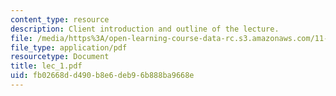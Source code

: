 ```yaml
---
content_type: resource
description: Client introduction and outline of the lecture.
file: /media/https%3A/open-learning-course-data-rc.s3.amazonaws.com/11-423-information-and-communication-technologies-in-community-development-spring-2004/fb02668dd490b8e6deb96b888ba9668e_lec_1.pdf
file_type: application/pdf
resourcetype: Document
title: lec_1.pdf
uid: fb02668d-d490-b8e6-deb9-6b888ba9668e
---
```


